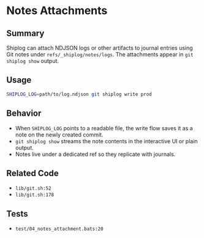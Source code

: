 # Notes Attachments

## Summary
Shiplog can attach NDJSON logs or other artifacts to journal entries using Git notes under `refs/_shiplog/notes/logs`. The attachments appear in `git shiplog show` output.

## Usage
```bash
SHIPLOG_LOG=path/to/log.ndjson git shiplog write prod
```

## Behavior
- When `SHIPLOG_LOG` points to a readable file, the write flow saves it as a note on the newly created commit.
- `git shiplog show` streams the note contents in the interactive UI or plain output.
- Notes live under a dedicated ref so they replicate with journals.

## Related Code
- `lib/git.sh:52`
- `lib/git.sh:178`

## Tests
- `test/04_notes_attachment.bats:20`
